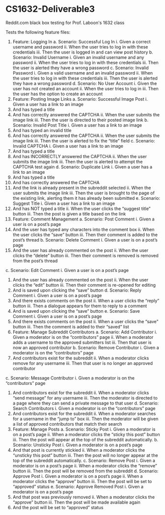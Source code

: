 # CS1632-Deliverable3
Reddit.com black box testing for Prof. Laboon's 1632 class

Tests the following feature files: 

1.	Feature: Logging In
a.	Scenario: Successful Log In
i.	Given a correct username and password
ii.	When the user tries to log in with these credentials
iii.	Then the user is logged in and can view post history
b.	Scenario: Invalid Username
i.	Given an invalid username and any password
ii.	When the user tries to log in with these credentials
iii.	Then the user is alerted they have a wrong password
c.	Scenario: Invalid Password
i.	Given a valid username and an invalid password
ii.	When the user tries to log in with these credentials
iii.	Then the user is alerted they have a wrong password
d.	Scenario: No User Account
i.	Given the user has not created an account
ii.	When the user tries to log in
iii.	Then the user has the option to create an account
2.	Feature: Posting Image Links
a.	Scenario: Successful Image Post
i.	Given a user has a link to an image
1.	And has typed a title
2.	And has correctly answered the CAPTCHA
ii.	When the user submits the image link
iii.	Then the user is directed to their posted image link
b.	Scenario: Invalid Post Title
i.	Given a user has a link to an image
1.	And has typed an invalid title
2.	And has correctly answered the CAPTCHA
ii.	When the user submits the image link
iii.	Then the user is alerted to fix the “title” field
c.	Scenario: Invalid CAPTCHA
i.	Given a user has a link to an image
1.	And has typed a title
2.	And has INCORRECTLY answered the CAPTCHA
ii.	When the user submits the image link
iii.	Then the user is alerted to attempt the CAPTCHA test again
d.	Scenario: Duplicate Link
i.	Given a user has a link to an image
1.	And has typed a title
2.	And has correctly answered the CAPTCHA
3.	And the link is already present in the subreddit selected
ii.	When the user submits the image link
iii.	Then the user is brought to the page of the existing link, alerting them it has already been submitted
e.	Scenario: Suggest Title
i.	Given a user has a link to an image
1.	And has NOT typed a title
ii.	When the user clicks the “suggest title” button
iii.	Then the post is given a title based on the link
3.	Feature: Comment Management
a.	Scenario: Post Comment
i.	Given a user is on a post’s page
1.	And the user has typed any characters into the comment box
ii.	When the user clicks the “save” button
iii.	Then their comment is added to the post’s thread
b.	Scenario: Delete Comment
i.	Given a user is on a post’s page 
1.	And the user has already commented on the post
ii.	When the user clicks the “delete” button
iii.	Then their comment is removed is removed from the post’s thread

c.	Scenario: Edit Comment
i.	Given a user is on a post’s page
1.	And the user has already commented on the post
ii.	When the user clicks the “edit” button
iii.	Then their comment is re-opened for editing
1.	And is saved upon clicking the “save” button
d.	Scenario: Reply Comment
i.	Given a user is on a post’s page
1.	And there exists comments on the post
ii.	When a user clicks the “reply” button
iii.	Then a dialogue appears for them to reply to a comment
1.	And is saved upon clicking the “save” button
e.	Scenario: Save Comment
i.	Given a user is on a post’s page
1.	And there exists comments on the post
ii.	When a user clicks the “save” button
iii.	Then the comment is added to their “saved” list
4.	Feature: Manage Subreddit Contributors
a.	Scenario: Add Contributor
i.	Given a moderator is on the “contributors” page
ii.	When a moderator adds a username to the approved submitters list
iii.	Then that user is now an approved contributor
b.	Scenario: Remove Contributor
i.	Given a moderator is on the “contributors” page
1.	And contributors exist for the subreddit
ii.	When a moderator clicks remove for any username
iii.	Then that user is no longer an approved contributor



c.	Scenario: Message Contributor
i.	Given a moderator is on the “contributors” page
1.	And contributors exist for the subreddit
ii.	When a moderator clicks “send message” for any username
iii.	Then the moderator is directed to a page where they can send a private message to that user
d.	Scenario: Search Contributors
i.	Given a moderator is on the “contributors” page
1.	And contributors exist for the subreddit
ii.	When a moderator searches for a username in the “jump to” box
iii.	Then the moderator will be given a list of approved contributors that match their search
5.	Feature: Manage Posts
a.	Scenario: Sticky Post
i.	Given a moderator is on a post’s page
ii.	When a moderator clicks the “sticky this post” button
iii.	Then the post will appear at the top of the subreddit automatically.
b.	Scenario: Unsticky Post
i.	Given a moderator is on a post’s page
1.	And that post is currently stickied
ii.	When a moderator clicks the “unsticky this post” button
iii.	Then the post will no longer appear at the top of the subreddit automatically.
c.	Scenario: Remove Post
i.	Given a moderator is on a post’s page
ii.	When a moderator clicks the “remove” button
iii.	Then the post will be removed from the subreddit
d.	Scenario: Approve Post
i.	Given a moderator is on a post’s page
ii.	When a moderator clicks the “approve” button
iii.	Then the post will be set to “approved” status
e.	Scenario: Approve Removed Post
i.	Given a moderator is on a post’s page
1.	And that post was previously removed
ii.	When a moderator clicks the “approve” button
iii.	Then the post will be made available again
1.	And the post will be set to “approved” status
